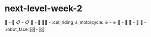 # next-level-week-2




📱 - :iphone:
📋 - :clipboard:
🚀 - :rocket:
🐱‍🏍 - :cat_riding_a_motorcycle:
☕️ - :coffee:
📲 - :calling:
🍎 - :apple:
🤖 - :robot_face:
🆘 - :sos:
